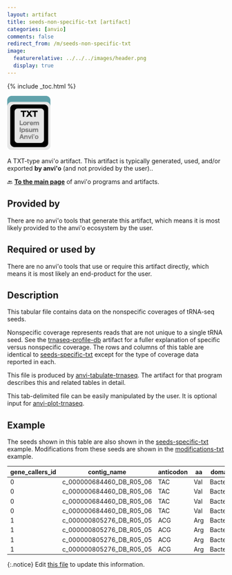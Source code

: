 ```yaml
---
layout: artifact
title: seeds-non-specific-txt [artifact]
categories: [anvio]
comments: false
redirect_from: /m/seeds-non-specific-txt
image:
  featurerelative: ../../../images/header.png
  display: true
---
```



{% include _toc.html %}


<img src="../../images/icons/TXT.png" alt="TXT" style="width:100px; border:none" />

A TXT-type anvi'o artifact. This artifact is typically generated, used, and/or exported **by anvi'o** (and not provided by the user)..

🔙 **[To the main page](../../)** of anvi'o programs and artifacts.

## Provided by


There are no anvi'o tools that generate this artifact, which means it is most likely provided to the anvi'o ecosystem by the user.


## Required or used by


There are no anvi'o tools that use or require this artifact directly, which means it is most likely an end-product for the user.


## Description

This tabular file contains data on the nonspecific coverages of tRNA-seq seeds.

Nonspecific coverage represents reads that are not unique to a single tRNA seed. See the <span class="artifact-n">[trnaseq-profile-db](/software/anvio/help/main/artifacts/trnaseq-profile-db)</span> artifact for a fuller explanation of specific versus nonspecific coverage. The rows and columns of this table are identical to <span class="artifact-n">[seeds-specific-txt](/software/anvio/help/main/artifacts/seeds-specific-txt)</span> except for the type of coverage data reported in each.

This file is produced by <span class="artifact-p">[anvi-tabulate-trnaseq](/software/anvio/help/main/programs/anvi-tabulate-trnaseq)</span>. The artifact for that program describes this and related tables in detail.

This tab-delimited file can be easily manipulated by the user. It is optional input for <span class="artifact-p">[anvi-plot-trnaseq](/software/anvio/help/main/programs/anvi-plot-trnaseq)</span>.

## Example

The seeds shown in this table are also shown in the <span class="artifact-n">[seeds-specific-txt](/software/anvio/help/main/artifacts/seeds-specific-txt)</span> example. Modifications from these seeds are shown in the <span class="artifact-n">[modifications-txt](/software/anvio/help/main/artifacts/modifications-txt)</span> example.

| gene_callers_id | contig_name | anticodon | aa | domain | phylum | class | order | family | genus | species | taxon_percent_id | sample_name | mean_coverage | relative_mean_coverage | relative_discriminator_coverage | 0 | 1 | 2 | 3 | 4 | 5 | 6 | 7 | 8 | 9 | 10 | 11 | 12 | 13 | 14 | 15 | 16 | 17 | 17a | 18 | 19 | 20 | 20a | 20b | 21 | 22 | 23 | 24 | 25 | 26 | 27 | 28 | 29 | 30 | 31 | 32 | 33 | 34 | 35 | 36 | 37 | 38 | 39 | 40 | 41 | 42 | 43 | 44.01 | 44.02 | 44.03 | 44.04 | 44.05 | 44.06 | 44.07 | 44.08 | 44.09 | 44.1 | 44.11 | 44.12 | 44.13 | 44.14 | 44.15 | 44.16 | 44.17 | 44.18 | 44.19 | 44.2 | 44.21 | 44.22 | 44.23 | 49 | 50 | 51 | 52 | 53 | 54 | 55 | 56 | 57 | 58 | 59 | 60 | 61 | 62 | 63 | 64 | 65 | 66 | 67 | 68 | 69 | 70 | 71 | 72 | 73 |
| --- | --- | --- | --- | --- | --- | --- | --- | --- | --- | --- | --- | --- | --- | --- | --- | --- | --- | --- | --- | --- | --- | --- | --- | --- | --- | --- | --- | --- | --- | --- | --- | --- | --- | --- | --- | --- | --- | --- | --- | --- | --- | --- | --- | --- | --- | --- | --- | --- | --- | --- | --- | --- | --- | --- | --- | --- | --- | --- | --- | --- | --- | --- | --- | --- | --- | --- | --- | --- | --- | --- | --- | --- | --- | --- | --- | --- | --- | --- | --- | --- | --- | --- | --- | --- | --- | --- | --- | --- | --- | --- | --- | --- | --- | --- | --- | --- | --- | --- | --- | --- | --- | --- | --- | --- | --- | --- | --- | --- | --- | --- |
0 | c_000000684460_DB_R05_06 | TAC | Val | Bacteria | Firmicutes | Clostridia | Lachnospirales | Lachnospiraceae |  |  | 100 | DB_01 | 100372.4 |  | 14497 | 14608 | 14815 | 14882 | 14985 | 15828 | 15854 | 15895 | 16410 | 16565 | 16840 | 16960 | 16975 | 16990 | 17490 | 18529 | 19087 |  | 19683 | 21763 | 24353 |  |  | 24699 | 25182 | 29097 | 30476 | 30609 | 30612 | 30491 | 30125 | 29973 | 29506 | 29417 | 26259 | 31169 | 145828 | 153750 | 155936 | 156187 | 156518 | 157233 | 157226 | 157178 | 157429 | 158124 | 159941 | 164453 | 167924 | 170595 | 170567 |  |  |  |  |  |  |  |  |  |  |  |  |  |  |  |  |  |  | 170572 | 170577 | 170547 | 170541 | 170326 | 169581 | 169509 | 169509 | 169497 | 169497 | 169494 | 169491 | 168727 | 168721 | 168719 | 168719 | 168719 | 168719 | 168719 | 168719 | 168489 | 168485 | 168480 | 167688 | 155628 |
0 | c_000000684460_DB_R05_06 | TAC | Val | Bacteria | Firmicutes | Clostridia | Lachnospirales | Lachnospiraceae |  |  | 100 | DB_03 | 203816.6 |  | 10498 | 10599 | 11105 | 11217 | 11255 | 11270 | 11350 | 11444 | 12349 | 12539 | 13028 | 13331 | 13337 | 13390 | 14325 | 15079 | 15603 |  | 15769 | 18168 | 21167 |  |  | 23927 | 24910 | 27041 | 28271 | 28395 | 28604 | 28612 | 28749 | 29242 | 30775 | 32254 | 33570 | 44299 | 319895 | 335328 | 337653 | 341382 | 342776 | 344543 | 345794 | 345762 | 345808 | 346281 | 347647 | 354052 | 360294 | 361948 | 361948 |  |  |  |  |  |  |  |  |  |  |  |  |  |  |  |  |  |  | 362317 | 362317 | 362303 | 362303 | 362226 | 362056 | 362056 | 362056 | 362056 | 362050 | 362046 | 362044 | 362044 | 362044 | 362044 | 362044 | 362032 | 362027 | 362027 | 362027 | 361349 | 361349 | 361349 | 360094 | 345770 |
0 | c_000000684460_DB_R05_06 | TAC | Val | Bacteria | Firmicutes | Clostridia | Lachnospirales | Lachnospiraceae |  |  | 100 | DB_05 | 26137.9 |  | 5111 | 5184 | 5259 | 5704 | 5979 | 5979 | 5979 | 6011 | 6550 | 6587 | 6587 | 6611 | 6611 | 6611 | 6936 | 7087 | 7090 |  | 7170 | 8243 | 9158 |  |  | 9488 | 9868 | 12268 | 12323 | 12866 | 12616 | 12506 | 12640 | 12630 | 12838 | 12292 | 11336 | 11621 | 36476 | 37479 | 38030 | 38892 | 39018 | 39018 | 39084 | 39068 | 39272 | 39272 | 39272 | 40666 | 41573 | 41879 | 41873 |  |  |  |  |  |  |  |  |  |  |  |  |  |  |  |  |  |  | 42019 | 42019 | 42015 | 42015 | 41996 | 41873 | 41857 | 41695 | 41689 | 41689 | 41689 | 41689 | 41683 | 41683 | 41683 | 41569 | 41569 | 40839 | 40839 | 40839 | 40839 | 40538 | 40495 | 40464 | 36174 |
0 | c_000000684460_DB_R05_06 | TAC | Val | Bacteria | Firmicutes | Clostridia | Lachnospirales | Lachnospiraceae |  |  | 100 | DB_07 | 182536.6 |  | 16048 | 16134 | 16358 | 16639 | 16664 | 16679 | 16679 | 16757 | 17351 | 17494 | 17494 | 17547 | 17613 | 17737 | 18346 | 18771 | 18776 |  | 19172 | 20831 | 21986 |  |  | 22549 | 22933 | 25352 | 26246 | 26370 | 25534 | 25798 | 25385 | 25277 | 25529 | 25758 | 25079 | 33202 | 289207 | 300224 | 303731 | 306231 | 306774 | 307692 | 307695 | 307604 | 307604 | 307828 | 308578 | 314195 | 317240 | 321017 | 321023 |  |  |  |  |  |  |  |  |  |  |  |  |  |  |  |  |  |  | 321634 | 321634 | 321615 | 321615 | 321596 | 321066 | 321066 | 321066 | 321066 | 321066 | 321066 | 321066 | 321066 | 321066 | 321066 | 321066 | 321066 | 321066 | 321059 | 321059 | 320379 | 320373 | 320363 | 320230 | 303028 |
1 | c_000000805276_DB_R05_05 | ACG | Arg | Bacteria | Firmicutes |  |  |  |  |  | 98.649 | DB_01 | 3923.1 |  | 32 | 32 | 32 | 32 | 32 | 32 | 32 | 32 | 32 | 32 | 33 | 33 | 33 | 33 | 33 | 33 | 33 |  | 33 | 50 | 79 | 82 |  | 82 | 82 | 82 | 82 | 82 | 82 | 82 | 90 | 90 | 90 | 96 | 109 | 118 | 117 | 125 | 163 | 320 | 7564 | 7948 | 7970 | 7991 | 7991 | 7991 | 8014 | 8014 | 8016 | 8041 | 8041 |  |  |  |  |  |  |  |  |  |  |  |  |  |  |  |  |  |  | 8041 | 8046 | 8046 | 8046 | 8046 | 8046 | 8046 | 8046 | 8046 | 8046 | 8046 | 8046 | 8046 | 8046 | 8046 | 8046 | 8046 | 8046 | 8022 | 8022 | 8022 | 8021 | 7961 | 7955 | 7213 |
1 | c_000000805276_DB_R05_05 | ACG | Arg | Bacteria | Firmicutes |  |  |  |  |  | 98.649 | DB_03 | 8502 |  | 27 | 27 | 27 | 29 | 29 | 31 | 31 | 43 | 49 | 59 | 59 | 59 | 59 | 59 | 59 | 59 | 59 |  | 59 | 60 | 65 | 65 |  | 65 | 65 | 65 | 65 | 65 | 65 | 65 | 72 | 72 | 78 | 78 | 92 | 116 | 140 | 173 | 236 | 679 | 16238 | 17144 | 17344 | 17428 | 17428 | 17452 | 17482 | 17482 | 17482 | 17482 | 17482 |  |  |  |  |  |  |  |  |  |  |  |  |  |  |  |  |  |  | 17482 | 17482 | 17482 | 17482 | 17482 | 17482 | 17480 | 17480 | 17480 | 17480 | 17480 | 17480 | 17480 | 17480 | 17480 | 17480 | 17480 | 17480 | 17480 | 17480 | 17480 | 17480 | 17411 | 17320 | 16198 |
1 | c_000000805276_DB_R05_05 | ACG | Arg | Bacteria | Firmicutes |  |  |  |  |  | 98.649 | DB_05 | 1254.6 |  | 0 | 0 | 0 | 0 | 0 | 0 | 0 | 0 | 0 | 0 | 0 | 0 | 0 | 0 | 0 | 0 | 0 |  | 0 | 4 | 18 | 18 |  | 18 | 18 | 18 | 18 | 26 | 26 | 26 | 32 | 32 | 32 | 32 | 40 | 45 | 45 | 60 | 62 | 89 | 2379 | 2492 | 2502 | 2562 | 2594 | 2604 | 2604 | 2604 | 2604 | 2604 | 2604 |  |  |  |  |  |  |  |  |  |  |  |  |  |  |  |  |  |  | 2604 | 2604 | 2604 | 2604 | 2604 | 2604 | 2604 | 2604 | 2604 | 2604 | 2604 | 2604 | 2604 | 2604 | 2604 | 2604 | 2604 | 2604 | 2557 | 2557 | 2557 | 2557 | 2446 | 2426 | 2058 |
1 | c_000000805276_DB_R05_05 | ACG | Arg | Bacteria | Firmicutes |  |  |  |  |  | 98.649 | DB_07 | 4217.8 |  | 60 | 60 | 60 | 60 | 60 | 60 | 60 | 64 | 72 | 78 | 78 | 78 | 78 | 78 | 78 | 78 | 78 |  | 78 | 90 | 107 | 107 |  | 107 | 113 | 113 | 113 | 113 | 119 | 119 | 117 | 117 | 117 | 120 | 120 | 132 | 140 | 172 | 212 | 410 | 7980 | 8475 | 8539 | 8553 | 8584 | 8594 | 8594 | 8594 | 8594 | 8599 | 8599 |  |  |  |  |  |  |  |  |  |  |  |  |  |  |  |  |  |  | 8599 | 8599 | 8599 | 8599 | 8599 | 8599 | 8599 | 8599 | 8599 | 8599 | 8599 | 8599 | 8599 | 8599 | 8599 | 8599 | 8599 | 8599 | 8599 | 8599 | 8599 | 8599 | 8546 | 8546 | 8124 |


{:.notice}
Edit [this file](https://github.com/merenlab/anvio/tree/master/anvio/docs/artifacts/seeds-non-specific-txt.md) to update this information.

